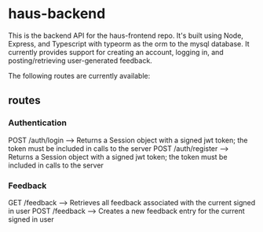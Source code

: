 # haus-backend

This is the backend API for the haus-frontend repo. It's built using Node, Express, and Typescript with typeorm as the orm to 
the mysql database.
It currently provides support for creating an account, logging in, and posting/retrieving user-generated feedback.

The following routes are currently available:

## routes

### Authentication
POST /auth/login  --> Returns a Session object with a signed jwt token; the token must be included in calls to the server
POST /auth/register --> Returns a Session object with a signed jwt token; the token must be included in calls to the server

### Feedback
GET /feedback --> Retrieves all feedback associated with the current signed in user
POST /feedback --> Creates a new feedback entry for the current signed in user
